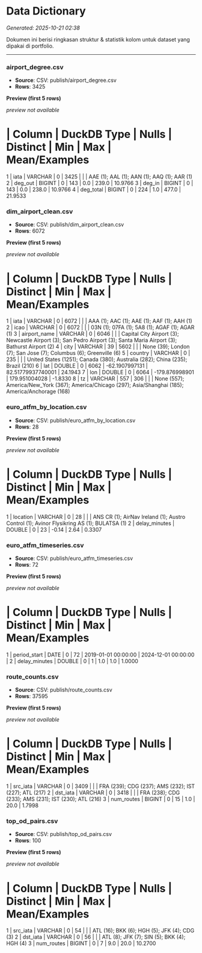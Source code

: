 # Data Dictionary

_Generated: 2025-10-21 02:38_

Dokumen ini berisi ringkasan struktur & statistik kolom untuk dataset yang dipakai di portfolio.

---
### airport_degree.csv

- **Source**: CSV: publish/airport_degree.csv
- **Rows**: 3425

**Preview (first 5 rows)**

_preview not available_

# | Column | DuckDB Type | Nulls | Distinct | Min | Max | Mean/Examples
1 | iata | VARCHAR | 0 | 3425 |  |  | AAE (1); AAL (1); AAN (1); AAQ (1); AAR (1)
2 | deg_out | BIGINT | 0 | 143 | 0.0 | 239.0 | 10.9766
3 | deg_in | BIGINT | 0 | 143 | 0.0 | 238.0 | 10.9766
4 | deg_total | BIGINT | 0 | 224 | 1.0 | 477.0 | 21.9533


### dim_airport_clean.csv

- **Source**: CSV: publish/dim_airport_clean.csv
- **Rows**: 6072

**Preview (first 5 rows)**

_preview not available_

# | Column | DuckDB Type | Nulls | Distinct | Min | Max | Mean/Examples
1 | iata | VARCHAR | 0 | 6072 |  |  | AAA (1); AAC (1); AAE (1); AAF (1); AAH (1)
2 | icao | VARCHAR | 0 | 6072 |  |  | 03N (1); 07FA (1); 5A8 (1); AGAF (1); AGAR (1)
3 | airport_name | VARCHAR | 0 | 6046 |  |  | Capital City Airport (3); Newcastle Airport (3); San Pedro Airport (3); Santa Maria Airport (3); Bathurst Airport (2)
4 | city | VARCHAR | 39 | 5602 |  |  | None (39); London (7); San Jose (7); Columbus (6); Greenville (6)
5 | country | VARCHAR | 0 | 235 |  |  | United States (1251); Canada (380); Australia (282); China (235); Brazil (210)
6 | lat | DOUBLE | 0 | 6062 | -62.1907997131 | 82.51779937740001 | 24.1943
7 | lon | DOUBLE | 0 | 6064 | -179.876998901 | 179.951004028 | -1.8330
8 | tz | VARCHAR | 557 | 306 |  |  | None (557); America/New_York (367); America/Chicago (297); Asia/Shanghai (185); America/Anchorage (168)


### euro_atfm_by_location.csv

- **Source**: CSV: publish/euro_atfm_by_location.csv
- **Rows**: 28

**Preview (first 5 rows)**

_preview not available_

# | Column | DuckDB Type | Nulls | Distinct | Min | Max | Mean/Examples
1 | location | VARCHAR | 0 | 28 |  |  | ANS CR (1); AirNav Ireland (1); Austro Control (1); Avinor Flysikring AS (1); BULATSA (1)
2 | delay_minutes | DOUBLE | 0 | 23 | -0.14 | 2.64 | 0.3307


### euro_atfm_timeseries.csv

- **Source**: CSV: publish/euro_atfm_timeseries.csv
- **Rows**: 72

**Preview (first 5 rows)**

_preview not available_

# | Column | DuckDB Type | Nulls | Distinct | Min | Max | Mean/Examples
1 | period_start | DATE | 0 | 72 | 2019-01-01 00:00:00 | 2024-12-01 00:00:00 | 
2 | delay_minutes | DOUBLE | 0 | 1 | 1.0 | 1.0 | 1.0000


### route_counts.csv

- **Source**: CSV: publish/route_counts.csv
- **Rows**: 37595

**Preview (first 5 rows)**

_preview not available_

# | Column | DuckDB Type | Nulls | Distinct | Min | Max | Mean/Examples
1 | src_iata | VARCHAR | 0 | 3409 |  |  | FRA (239); CDG (237); AMS (232); IST (227); ATL (217)
2 | dst_iata | VARCHAR | 0 | 3418 |  |  | FRA (238); CDG (233); AMS (231); IST (230); ATL (216)
3 | num_routes | BIGINT | 0 | 15 | 1.0 | 20.0 | 1.7998


### top_od_pairs.csv

- **Source**: CSV: publish/top_od_pairs.csv
- **Rows**: 100

**Preview (first 5 rows)**

_preview not available_

# | Column | DuckDB Type | Nulls | Distinct | Min | Max | Mean/Examples
1 | src_iata | VARCHAR | 0 | 54 |  |  | ATL (16); BKK (6); HGH (5); JFK (4); CDG (3)
2 | dst_iata | VARCHAR | 0 | 56 |  |  | ATL (8); JFK (7); SIN (5); BKK (4); HGH (4)
3 | num_routes | BIGINT | 0 | 7 | 9.0 | 20.0 | 10.2700

